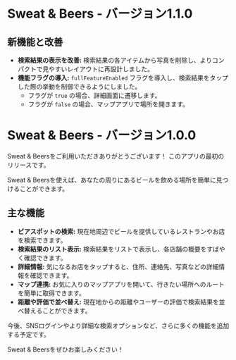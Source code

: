 # Sweat & Beers - バージョン1.1.0

## 新機能と改善

*   **検索結果の表示を改善:** 検索結果の各アイテムから写真を削除し、よりコンパクトで見やすいレイアウトに再設計しました。
*   **機能フラグの導入:** `fullFeatureEnabled` フラグを導入し、検索結果をタップした際の挙動を制御できるようにしました。
    *   フラグが `true` の場合、詳細画面に遷移します。
    *   フラグが `false` の場合、マップアプリで場所を開きます。

# Sweat & Beers - バージョン1.0.0

Sweat & Beersをご利用いただきありがとうございます！
このアプリの最初のリリースです。

Sweat & Beersを使えば、あなたの周りにあるビールを飲める場所を簡単に見つけることができます。

## 主な機能

*   **ビアスポットの検索:** 現在地周辺でビールを提供しているレストランやお店を検索できます。
*   **検索結果のリスト表示:** 検索結果をリストで表示し、各店舗の概要をすばやく確認できます。
*   **詳細情報:** 気になるお店をタップすると、住所、連絡先、写真などの詳細情報を確認できます。
*   **マップ連携:** お気に入りのマップアプリを開いて、行きたい場所へのルートを簡単に取得できます。
*   **距離や評価で並べ替え:** 現在地からの距離やユーザーの評価で検索結果を並べ替えることができます。

今後、SNSログインやより詳細な検索オプションなど、さらに多くの機能を追加する予定です。

Sweat & Beersをぜひお楽しみください！